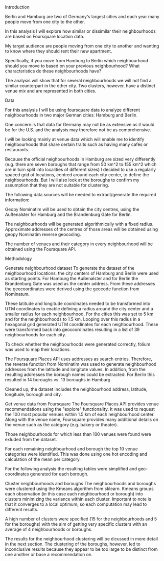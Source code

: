 Introduction


Berlin and Hamburg are two of Germany's largest cities and each year many people move from one city to the other.

In this analysis I will explore how similar or dissimilar their neighbourhoods are based on Foursquare location data.

My target audience are people moving from one city to another and wanting to know where they should rent their new apartment.

Specifically, if you move from Hamburg to Berlin which neighbourhood should you move to based on your previous neighbourhood? What characteristics do these neighbourhoods have?

The analysis will show that for several neighbourhoods we will not find a similar counterpart in the other city. Two clusters, however, have a distinct venue mix and are represented in both cities.

Data




For this analysis I will be using foursquare data to analyze different neighbourhoods in two major German cities: Hamburg and Berlin.

One concern is that data for Germany may not be as extensive as it would be for the U.S. and the analysis may therefore not be as comprehensive.

I will be looking mainly at venue data which will enable me to identify neighbourhoods that share certain traits such as having many cafés or restaurants.

Because the official neighbourhoods in Hamburg are sized very differently (e.g. there are seven boroughs that range from 50 km^2 to 155 km^2 which are in turn split into localities of different sizes) I decided to use a regularly spaced grid of locations, centred around each city center, to define the neighbourhoods. But I will also look at the boroughs to confirm my assumption that they are not suitable for clustering.

The following data sources will be needed to extract/generate the required information:

Geopy Nominatim will be used to obtain the city centres, using the Außenalster for Hamburg and the Brandenburg Gate for Berlin.

The neighbourhoods will be generated algorithmically with a fixed radius. Approximate addresses of the centres of those areas will be obtained using geopy Nominatim reverse geocoding.

The number of venues and their category in every neighbourhood will be obtained using the Foursquare API.

Methodology



Generate neighbourhood dataset
To generate the dataset of the neighbourhood locations, the city centers of Hamburg and Berlin were used as starting points. For Hamburg the Außenalster and for Berlin the Brandenburg Gate was used as the center address. From these addresses the geocoordinates were derived using the geocode function from Nominatum.

These latitude and longitude coordinates needed to be transformed into UTM coordinates to enable defining a radius around the city center and a smaller radius for each neighbourhood. For the cities this was set to 5 km and for the neighbourhoods to 1.5 km. Looping over this radius in a hexagonal grid generated UTM coordinates for each neighbourhood. These were transformed back into geocoordinates resulting in a list of 39 neighbourhoods for each city.

To check whether the neighbourhoods were generated correctly, folium was used to map their locations.

The Foursquare Places API uses addresses as search entries. Therefore, the reverse function from Nominatim was used to generate neighbourhood addresses from the latitude and longitute values. In addition, from the resulting addresses the borough names could be extracted. For Berlin this resulted in 14 boroughs vs. 13 boroughs in Hamburg.

Cleaned up, the dataset includes the neighbourhood address, latitude, longitude, borough and city.

Get venue data from Foursquare
The Foursquare Places API provides venue recommendations using the "explore" functionality. It was used to request the 100 most popular venues within 1.5 km of each neighbourhood center. Along with the venue name, Foursquare provides many additional details on the venue such as the category (e.g. bakery or theater).

Those neighbourhoods for which less than 100 venues were found were exluded from the dataset.

For each remaining neighbourhood and borough the top 10 venue categories were identified. This was done using one hot encoding and calculation of the mean per category.

For the following analysis the resulting tables were simplified and geo-coordinates generated for each borough.

Cluster neighbourhoods and boroughs
The neighbourhoods and boroughs were clustered using the Kmeans algorithm from sklearn. Kmeans groups each observation (in this case each neighbourhood or borough) into clusters minimizing the variance within each cluster. Important to note is that it converges to a local optimum, so each computation may lead to different results.

A high number of clusters were specified (15 for the neighbourhoods and 5 for the boroughs) with the aim of getting very specific clusters with an average of 4 neighbourhoods or boroughs.

The results for the neighbourhood clustering will be dicussed in more detail in the next section. The clustering of the boroughs, however, led to inconclusive results because they appear to be too large to be distinct from one another or base a recommendation on.

